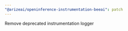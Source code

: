 ```yaml
---
"@arizeai/openinference-instrumentation-beeai": patch
---
```


Remove deprecated instrumentation logger
